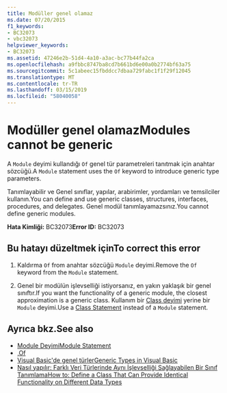 ```yaml
---
title: Modüller genel olamaz
ms.date: 07/20/2015
f1_keywords:
- BC32073
- vbc32073
helpviewer_keywords:
- BC32073
ms.assetid: 47246e2b-51d4-4a10-a3ac-bc77b44fa2ca
ms.openlocfilehash: a9fbbc8747ba8cd7b661bd6e00a0b2774bf63a75
ms.sourcegitcommit: 5c1abeec15fbddcc7dbaa729fabc1f1f29f12045
ms.translationtype: MT
ms.contentlocale: tr-TR
ms.lasthandoff: 03/15/2019
ms.locfileid: "58040058"
---
```

# <a name="modules-cannot-be-generic"></a><span data-ttu-id="d0457-102">Modüller genel olamaz</span><span class="sxs-lookup"><span data-stu-id="d0457-102">Modules cannot be generic</span></span>
<span data-ttu-id="d0457-103">A `Module` deyimi kullandığı `Of` genel tür parametreleri tanıtmak için anahtar sözcüğü.</span><span class="sxs-lookup"><span data-stu-id="d0457-103">A `Module` statement uses the `Of` keyword to introduce generic type parameters.</span></span>  
  
 <span data-ttu-id="d0457-104">Tanımlayabilir ve Genel sınıflar, yapılar, arabirimler, yordamları ve temsilciler kullanın.</span><span class="sxs-lookup"><span data-stu-id="d0457-104">You can define and use generic classes, structures, interfaces, procedures, and delegates.</span></span> <span data-ttu-id="d0457-105">Genel modül tanımlayamazsınız.</span><span class="sxs-lookup"><span data-stu-id="d0457-105">You cannot define generic modules.</span></span>  
  
 <span data-ttu-id="d0457-106">**Hata Kimliği:** BC32073</span><span class="sxs-lookup"><span data-stu-id="d0457-106">**Error ID:** BC32073</span></span>  
  
## <a name="to-correct-this-error"></a><span data-ttu-id="d0457-107">Bu hatayı düzeltmek için</span><span class="sxs-lookup"><span data-stu-id="d0457-107">To correct this error</span></span>  
  
1.  <span data-ttu-id="d0457-108">Kaldırma `Of` from anahtar sözcüğü `Module` deyimi.</span><span class="sxs-lookup"><span data-stu-id="d0457-108">Remove the `Of` keyword from the `Module` statement.</span></span>  
  
2.  <span data-ttu-id="d0457-109">Genel bir modülün işlevselliği istiyorsanız, en yakın yaklaşık bir genel sınıftır.</span><span class="sxs-lookup"><span data-stu-id="d0457-109">If you want the functionality of a generic module, the closest approximation is a generic class.</span></span> <span data-ttu-id="d0457-110">Kullanım bir [Class deyimi](../../visual-basic/language-reference/statements/class-statement.md) yerine bir `Module` deyimi.</span><span class="sxs-lookup"><span data-stu-id="d0457-110">Use a [Class Statement](../../visual-basic/language-reference/statements/class-statement.md) instead of a `Module` statement.</span></span>  
  
## <a name="see-also"></a><span data-ttu-id="d0457-111">Ayrıca bkz.</span><span class="sxs-lookup"><span data-stu-id="d0457-111">See also</span></span>

- [<span data-ttu-id="d0457-112">Module Deyimi</span><span class="sxs-lookup"><span data-stu-id="d0457-112">Module Statement</span></span>](../../visual-basic/language-reference/statements/module-statement.md)
- [<span data-ttu-id="d0457-113">,</span><span class="sxs-lookup"><span data-stu-id="d0457-113">Of</span></span>](../../visual-basic/language-reference/statements/of-clause.md)
- [<span data-ttu-id="d0457-114">Visual Basic'de genel türler</span><span class="sxs-lookup"><span data-stu-id="d0457-114">Generic Types in Visual Basic</span></span>](../../visual-basic/programming-guide/language-features/data-types/generic-types.md)
- [<span data-ttu-id="d0457-115">Nasıl yapılır: Farklı Veri Türlerinde Aynı İşlevselliği Sağlayabilen Bir Sınıf Tanımlama</span><span class="sxs-lookup"><span data-stu-id="d0457-115">How to: Define a Class That Can Provide Identical Functionality on Different Data Types</span></span>](../../visual-basic/programming-guide/language-features/data-types/how-to-define-a-class-that-can-provide-identical-functionality.md)
